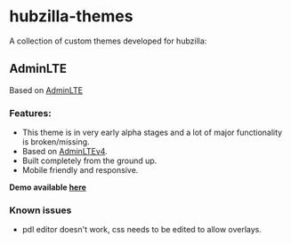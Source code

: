 # hubzilla-themes

A collection of custom themes developed for hubzilla:

## AdminLTE
Based on [AdminLTE](https://adminlte.io/) 

### Features:
- This theme is in very early alpha stages and a lot of major functionality is broken/missing. 
- Based on [AdminLTEv4](https://adminlte.io/).
- Built completely from the ground up. 
- Mobile friendly and responsive.

**Demo available [here](https://hub.utsukta.org/channel/adminlte)**

### Known issues
- pdl editor doesn't work, css needs to be edited to allow overlays.
